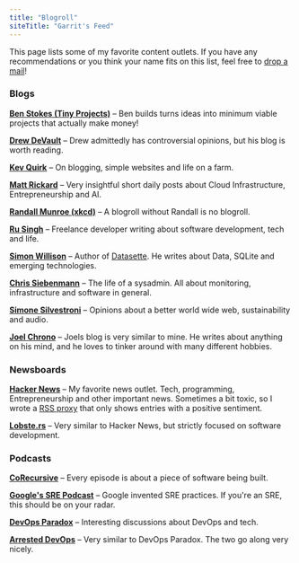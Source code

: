 ```yaml
---
title: "Blogroll"
siteTitle: "Garrit's Feed"
---
```


This page lists some of my favorite content outlets. If you have any
recommendations or you think your name fits on this list, feel free to [drop a
mail](mailto:garrit@slashdev.space)!

### Blogs

**[Ben Stokes (Tiny Projects)](https://tinyprojects.dev/)** – Ben builds turns ideas into minimum viable projects that actually make money!

**[Drew DeVault](https://drewdevault.com/)** – Drew admittedly has controversial opinions, but his blog is worth reading.

**[Kev Quirk](https://kevq.uk/)** – On blogging, simple websites and life on a farm.

**[Matt Rickard](https://matt-rickard.com/)** – Very insightful short daily posts about Cloud Infrastructure, Entrepreneurship and AI.

**[Randall Munroe (xkcd)](https://xkcd.com/)** – A blogroll without Randall is no blogroll.

**[Ru Singh](https://rusingh.com/)** – Freelance developer writing about software development, tech and life.

**[Simon Willison](https://simonwillison.net/)** – Author of [Datasette](https://datasette.io/). He writes about Data, SQLite and emerging technologies.

**[Chris Siebenmann](https://utcc.utoronto.ca/~cks/space/blog/)** – The life of a sysadmin. All about monitoring, infrastructure and software in general.

**[Simone Silvestroni](https://minutestomidnight.co.uk/)** – Opinions about a better world wide web, sustainability and audio.

**[Joel Chrono](https://joelchrono.xyz)** – Joels blog is very similar to mine. He writes about anything on his mind, and he loves to tinker around with many different hobbies.

### Newsboards

**[Hacker News](https://news.ycombinator.com/)** – My favorite news outlet. Tech, programming, Entrepreneurship and other important news. Sometimes a bit toxic, so I wrote a [RSS proxy](https://github.com/garritfra/positive_hackernews) that only shows entries with a positive sentiment.

**[Lobste.rs](https://lobste.rs)** – Very similar to Hacker News, but strictly focused on software development.

### Podcasts

**[CoRecursive](https://corecursive.com/)** – Every episode is about a piece of software being built.

**[Google's SRE Podcast](https://sre.google/prodcast/)** – Google invented SRE practices. If you're an SRE, this should be on your radar.

**[DevOps Paradox](https://www.devopsparadox.com/)** – Interesting discussions about DevOps and tech.

**[Arrested DevOps](https://www.arresteddevops.com/)** – Very similar to DevOps Paradox. The two go along very nicely.


